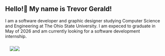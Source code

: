 ## Hello!👋 My name is Trevor Gerald!

<p>I am a software developer and graphic designer studying Computer Science and Engineering at The Ohio State University. I am expeced to graduate in May of 2026 and am currently looking for a software development internship.</p>

<div style="display:flex;flex-direction:row;padding:10px 15px;">
  <a href="https://www.google.com"><img src="https://img.shields.io/badge/portfolio-9cf?style=for-the-badge&logo=aseprite"/></a>
   <a href="https://www.linkedin.com/in/trevorgerald/"><img src="https://img.shields.io/badge/LinkedIn-blue?style=for-the-badge&logo=linkedin"/></a>
</div>


